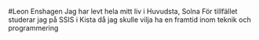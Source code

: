 #Leon Enshagen
Jag har levt hela mitt liv i Huvudsta, Solna
För tillfället studerar jag på SSIS i Kista då jag skulle vilja ha en framtid inom teknik och programmering
